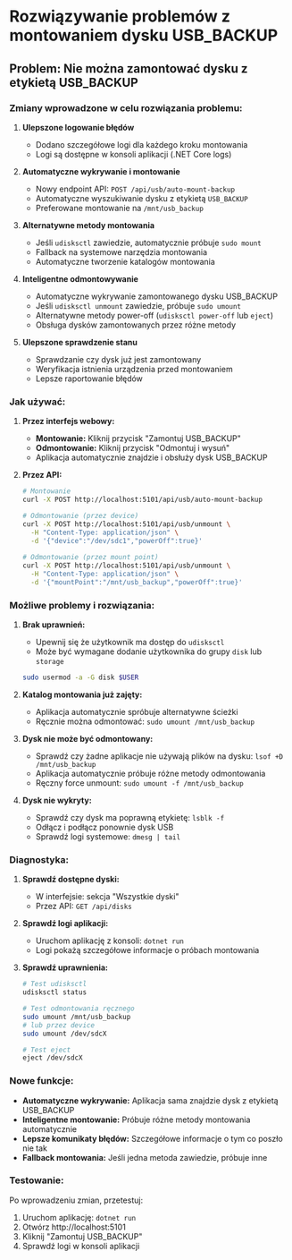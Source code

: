 # Rozwiązywanie problemów z montowaniem dysku USB_BACKUP

## Problem: Nie można zamontować dysku z etykietą USB_BACKUP

### Zmiany wprowadzone w celu rozwiązania problemu:

1. **Ulepszone logowanie błędów**
   - Dodano szczegółowe logi dla każdego kroku montowania
   - Logi są dostępne w konsoli aplikacji (.NET Core logs)

2. **Automatyczne wykrywanie i montowanie**
   - Nowy endpoint API: `POST /api/usb/auto-mount-backup`
   - Automatyczne wyszukiwanie dysku z etykietą `USB_BACKUP`
   - Preferowane montowanie na `/mnt/usb_backup`

3. **Alternatywne metody montowania**
   - Jeśli `udisksctl` zawiedzie, automatycznie próbuje `sudo mount`
   - Fallback na systemowe narzędzia montowania
   - Automatyczne tworzenie katalogów montowania

4. **Inteligentne odmontowywanie**
   - Automatyczne wykrywanie zamontowanego dysku USB_BACKUP
   - Jeśli `udisksctl unmount` zawiedzie, próbuje `sudo umount`
   - Alternatywne metody power-off (`udisksctl power-off` lub `eject`)
   - Obsługa dysków zamontowanych przez różne metody

5. **Ulepszone sprawdzenie stanu**
   - Sprawdzanie czy dysk już jest zamontowany
   - Weryfikacja istnienia urządzenia przed montowaniem
   - Lepsze raportowanie błędów

### Jak używać:

1. **Przez interfejs webowy:**
   - **Montowanie:** Kliknij przycisk "Zamontuj USB_BACKUP"
   - **Odmontowanie:** Kliknij przycisk "Odmontuj i wysuń" 
   - Aplikacja automatycznie znajdzie i obsłuży dysk USB_BACKUP

2. **Przez API:**
   ```bash
   # Montowanie
   curl -X POST http://localhost:5101/api/usb/auto-mount-backup
   
   # Odmontowanie (przez device)
   curl -X POST http://localhost:5101/api/usb/unmount \
     -H "Content-Type: application/json" \
     -d '{"device":"/dev/sdc1","powerOff":true}'
     
   # Odmontowanie (przez mount point)
   curl -X POST http://localhost:5101/api/usb/unmount \
     -H "Content-Type: application/json" \
     -d '{"mountPoint":"/mnt/usb_backup","powerOff":true}'
   ```

### Możliwe problemy i rozwiązania:

1. **Brak uprawnień:**
   - Upewnij się że użytkownik ma dostęp do `udisksctl`
   - Może być wymagane dodanie użytkownika do grupy `disk` lub `storage`
   ```bash
   sudo usermod -a -G disk $USER
   ```

2. **Katalog montowania już zajęty:**
   - Aplikacja automatycznie spróbuje alternatywne ścieżki
   - Ręcznie można odmontować: `sudo umount /mnt/usb_backup`

3. **Dysk nie może być odmontowany:**
   - Sprawdź czy żadne aplikacje nie używają plików na dysku: `lsof +D /mnt/usb_backup`
   - Aplikacja automatycznie próbuje różne metody odmontowania
   - Ręczny force unmount: `sudo umount -f /mnt/usb_backup`

4. **Dysk nie wykryty:**
   - Sprawdź czy dysk ma poprawną etykietę: `lsblk -f`
   - Odłącz i podłącz ponownie dysk USB
   - Sprawdź logi systemowe: `dmesg | tail`

### Diagnostyka:

1. **Sprawdź dostępne dyski:**
   - W interfejsie: sekcja "Wszystkie dyski"
   - Przez API: `GET /api/disks`

2. **Sprawdź logi aplikacji:**
   - Uruchom aplikację z konsoli: `dotnet run`
   - Logi pokażą szczegółowe informacje o próbach montowania

3. **Sprawdź uprawnienia:**
   ```bash
   # Test udisksctl
   udisksctl status
   
   # Test odmontowania ręcznego
   sudo umount /mnt/usb_backup
   # lub przez device
   sudo umount /dev/sdcX
   
   # Test eject
   eject /dev/sdcX
   ```

### Nowe funkcje:

- **Automatyczne wykrywanie:** Aplikacja sama znajdzie dysk z etykietą USB_BACKUP
- **Inteligentne montowanie:** Próbuje różne metody montowania automatycznie
- **Lepsze komunikaty błędów:** Szczegółowe informacje o tym co poszło nie tak
- **Fallback montowania:** Jeśli jedna metoda zawiedzie, próbuje inne

### Testowanie:

Po wprowadzeniu zmian, przetestuj:
1. Uruchom aplikację: `dotnet run`
2. Otwórz http://localhost:5101
3. Kliknij "Zamontuj USB_BACKUP"
4. Sprawdź logi w konsoli aplikacji